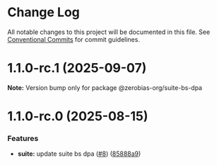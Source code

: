 # Change Log

All notable changes to this project will be documented in this file.
See [Conventional Commits](https://conventionalcommits.org) for commit guidelines.

# 1.1.0-rc.1 (2025-09-07)

**Note:** Version bump only for package @zerobias-org/suite-bs-dpa





# 1.1.0-rc.0 (2025-08-15)


### Features

* **suite:** update suite bs dpa ([#8](https://github.com/zerobias-org/suite/issues/8)) ([85888a9](https://github.com/zerobias-org/suite/commit/85888a9ea349080c0f126eab73bf8ed44a88fdcd))
